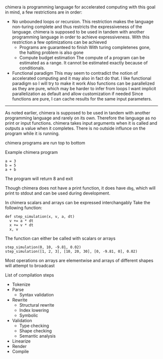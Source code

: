 chimera is programming language for accelerated computing
with this goal in mind, a few restrictions are in order:

- No unbounded loops or recursion.
  This restriction makes the language non-turing complete and thus restricts the expressiveness of the language.
  chimera is supposed to be used in tandem with another programming language in order to achieve expressiveness.
  With this restriction a few optimizations can be achieved
  - Programs are guaranteed to finish
    With turing completenes gone, the halting problem is also gone
  - Compute budget estimation
    The compute of a program can be estimated as a range. It cannot be estimated exactly because of conditionals.
- Functional paradigm
  This may seem to contradict the notion of accelerated computing and it may also in fact do that.
  I like functional paradigm so I will try to make it work
  Also functions can be parallelized as they are pure, which may be harder to infer from loops
  I want implicit parallelization as default and allow customization if needed
  Since functions are pure, I can cache results for the same input parameters.

---
As noted earlier, chimera is supposed to be used in tandem with another programming language and rarely on its own.
Therefore the language as no print or input functions. chimera takes input arguments when it is called and outputs a value when it completes.
There is no outside influnce on the program while it is running.

chimera programs are run top to bottom

Example chimera program
```
a = 3
b = 5
a + b
```
The program will return 8 and exit

Though chimera does not have a print function, it does have `dbg`, which will print to stdout and can be used during development.

In chimera scalars and arrays can be expressed interchangably
Take the following function:
```
def step_simulation(x, v, a, dt)
  v += a * dt
  x += v * dt
  x, v
```
The function can either be called with scalars or arrays
```
step_simulation(0, 10, -9.81, 0.02)
step_simulation([1, 2, 3], [10, 20, 30], [0, -9.81, 0], 0.02)
```

Most operations on arrays are elementwise and arrays of different shapes will attempt to broadcast

List of compilation steps
- Tokenize
- Parse
  - Syntax validation
- Rewrite
  - Structural rewrite
  - Index lowering
  - Symbolic
- Validation
  - Type checking
  - Shape checking
  - Semantic analysis
- Linearize
- Render
- Compile